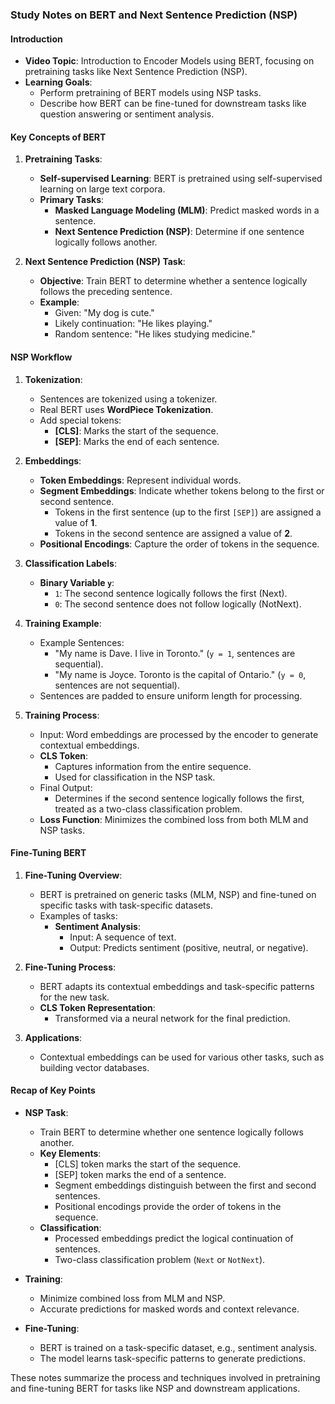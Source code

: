 ### Study Notes on BERT and Next Sentence Prediction (NSP)

#### Introduction
- **Video Topic**: Introduction to Encoder Models using BERT, focusing on pretraining tasks like Next Sentence Prediction (NSP).
- **Learning Goals**:
  - Perform pretraining of BERT models using NSP tasks.
  - Describe how BERT can be fine-tuned for downstream tasks like question answering or sentiment analysis.

#### Key Concepts of BERT
1. **Pretraining Tasks**:
   - **Self-supervised Learning**: BERT is pretrained using self-supervised learning on large text corpora.
   - **Primary Tasks**:
     - **Masked Language Modeling (MLM)**: Predict masked words in a sentence.
     - **Next Sentence Prediction (NSP)**: Determine if one sentence logically follows another.

2. **Next Sentence Prediction (NSP) Task**:
   - **Objective**: Train BERT to determine whether a sentence logically follows the preceding sentence.
   - **Example**:
     - Given: "My dog is cute."
     - Likely continuation: "He likes playing."
     - Random sentence: "He likes studying medicine."

#### NSP Workflow
1. **Tokenization**:
   - Sentences are tokenized using a tokenizer.
   - Real BERT uses **WordPiece Tokenization**.
   - Add special tokens:
     - **[CLS]**: Marks the start of the sequence.
     - **[SEP]**: Marks the end of each sentence.

2. **Embeddings**:
   - **Token Embeddings**: Represent individual words.
   - **Segment Embeddings**: Indicate whether tokens belong to the first or second sentence.
     - Tokens in the first sentence (up to the first `[SEP]`) are assigned a value of **1**.
     - Tokens in the second sentence are assigned a value of **2**.
   - **Positional Encodings**: Capture the order of tokens in the sequence.

3. **Classification Labels**:
   - **Binary Variable `y`**:
     - `1`: The second sentence logically follows the first (Next).
     - `0`: The second sentence does not follow logically (NotNext).

4. **Training Example**:
   - Example Sentences:
     - "My name is Dave. I live in Toronto." (`y = 1`, sentences are sequential).
     - "My name is Joyce. Toronto is the capital of Ontario." (`y = 0`, sentences are not sequential).
   - Sentences are padded to ensure uniform length for processing.

5. **Training Process**:
   - Input: Word embeddings are processed by the encoder to generate contextual embeddings.
   - **CLS Token**:
     - Captures information from the entire sequence.
     - Used for classification in the NSP task.
   - Final Output:
     - Determines if the second sentence logically follows the first, treated as a two-class classification problem.
   - **Loss Function**: Minimizes the combined loss from both MLM and NSP tasks.

#### Fine-Tuning BERT
1. **Fine-Tuning Overview**:
   - BERT is pretrained on generic tasks (MLM, NSP) and fine-tuned on specific tasks with task-specific datasets.
   - Examples of tasks:
     - **Sentiment Analysis**:
       - Input: A sequence of text.
       - Output: Predicts sentiment (positive, neutral, or negative).

2. **Fine-Tuning Process**:
   - BERT adapts its contextual embeddings and task-specific patterns for the new task.
   - **CLS Token Representation**:
     - Transformed via a neural network for the final prediction.

3. **Applications**:
   - Contextual embeddings can be used for various other tasks, such as building vector databases.

#### Recap of Key Points
- **NSP Task**:
  - Train BERT to determine whether one sentence logically follows another.
  - **Key Elements**:
    - [CLS] token marks the start of the sequence.
    - [SEP] token marks the end of a sentence.
    - Segment embeddings distinguish between the first and second sentences.
    - Positional encodings provide the order of tokens in the sequence.
  - **Classification**:
    - Processed embeddings predict the logical continuation of sentences.
    - Two-class classification problem (`Next` or `NotNext`).

- **Training**:
  - Minimize combined loss from MLM and NSP.
  - Accurate predictions for masked words and context relevance.

- **Fine-Tuning**:
  - BERT is trained on a task-specific dataset, e.g., sentiment analysis.
  - The model learns task-specific patterns to generate predictions.

These notes summarize the process and techniques involved in pretraining and fine-tuning BERT for tasks like NSP and downstream applications.